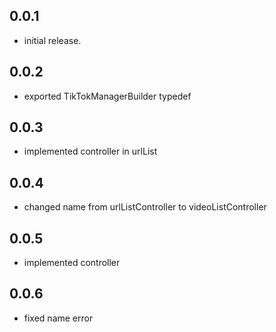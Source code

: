 ## 0.0.1
- initial release.

## 0.0.2
- exported TikTokManagerBuilder typedef

## 0.0.3
- implemented controller in urlList

## 0.0.4
- changed name from  urlListController to videoListController

## 0.0.5
- implemented controller 


## 0.0.6
- fixed name error 

